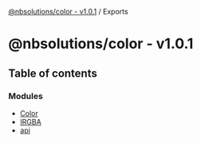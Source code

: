 [@nbsolutions/color - v1.0.1](README.md) / Exports

# @nbsolutions/color - v1.0.1

## Table of contents

### Modules

- [Color](modules/color.md)
- [IRGBA](modules/irgba.md)
- [api](modules/api.md)
